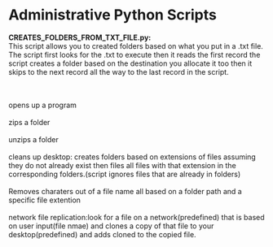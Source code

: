 # Administrative Python Scripts


<b>CREATES_FOLDERS_FROM_TXT_FILE.py:</b><br>
This script allows you to created folders based on what you put in a .txt file. The script first looks for the .txt to execute then it reads the first record the script creates a folder based on the destination you allocate it too then it skips to the next record all the way to the last record in the script.


<br><br>
opens up a program
<br><br>
zips a folder
<br><br>
unzips a folder
<br><br>
cleans up desktop:
creates folders based on extensions of files assuming they do not already exist then files all files with that extension in the corresponding folders.(script ignores files that are already in folders)
<br><br>
Removes charaters out of a file name all based on a folder path and a specific file extention
<br><br>
network file replication:look for a file on a network(predefined) that is based on user input(file nmae) and clones a copy of that file to your desktop(predefined) and adds cloned to the copied file.
<br><br>
